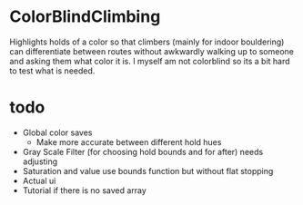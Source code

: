 # ColorBlindClimbing
Highlights holds of a color so that climbers (mainly for indoor bouldering) can differentiate between routes without awkwardly walking up to someone and asking them what color it is. I myself am not colorblind so its a bit hard to test what is needed.
# todo
- Global color saves
    - Make more accurate between different hold hues
- Gray Scale Filter (for choosing hold bounds and for after) needs adjusting
- Saturation and value use bounds function but without flat stopping
- Actual ui
- Tutorial if there is no saved array
